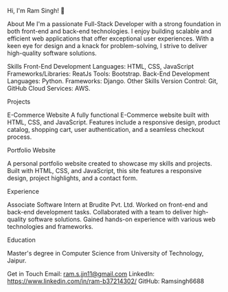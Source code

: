 Hi, I'm Ram Singh! 👋

About Me
I'm a passionate Full-Stack Developer with a strong foundation in both front-end and back-end technologies. I enjoy building scalable and efficient web applications that offer exceptional user experiences. With a keen eye for design and a knack for problem-solving, I strive to deliver high-quality software solutions.

Skills
Front-End Development
Languages: HTML, CSS, JavaScript
Frameworks/Libraries: ReatJs
Tools: Bootstrap.
Back-End Development
Languages: Python.
Frameworks: Django.
Other Skills
Version Control: Git, GitHub
Cloud Services: AWS.

Projects

E-Commerce Website
A fully functional E-Commerce website built with HTML, CSS, and JavaScript. Features include a responsive design, product catalog, shopping cart, user authentication, and a seamless checkout process.

Portfolio Website

A personal portfolio website created to showcase my skills and projects. Built with HTML, CSS, and JavaScript, this site features a responsive design, project highlights, and a contact form.

Experience

Associate Software Intern at Brudite Pvt. Ltd.
Worked on front-end and back-end development tasks.
Collaborated with a team to deliver high-quality software solutions.
Gained hands-on experience with various web technologies and frameworks.

Education

Master's degree in Computer Science from University of Technology, Jaipur.

Get in Touch
Email: ram.s.jjn11@gmail.com
LinkedIn: https://www.linkedin.com/in/ram-b37214302/
GitHub: Ramsingh6688
